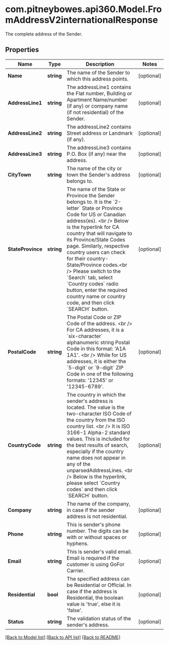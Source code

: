 # com.pitneybowes.api360.Model.FromAddressV2internationalResponse
The complete address of the Sender.

## Properties

Name | Type | Description | Notes
------------ | ------------- | ------------- | -------------
**Name** | **string** | The name of the Sender to which this address points. | [optional] 
**AddressLine1** | **string** | The addressLine1 contains the Flat number, Building or Apartment Name/number (if any) or company name (if not residential) of the Sender.  | [optional] 
**AddressLine2** | **string** | The addressLine2 contains Street address or Landmark (if any). | [optional] 
**AddressLine3** | **string** | The addressLine3 contains P.O. Box (if any) near the address. | [optional] 
**CityTown** | **string** | The name of the city or town the Sender&#39;s address belongs to.  | [optional] 
**StateProvince** | **string** | The name of the State or Province the Sender belongs to. It is the &#x60;2-letter&#x60; State or Province Code for US or Canadian address(es). &lt;br /&gt; Below is the hyperlink for CA country that will navigate to its Province/State Codes page. Similarly, respective country users can check for their country- State/Province codes.&lt;br /&gt; Please switch to the &#x60;Search&#x60; tab, select &#x60;Country codes&#x60; radio button, enter the required country name or country code, and then click &#x60;SEARCH&#x60; button.  | [optional] 
**PostalCode** | **string** | The Postal Code or ZIP Code of the address. &lt;br /&gt; For CA addresses, it is a &#x60;six-character&#x60; alphanumeric string Postal Code in this format: &#39;A1A 1A1&#39;. &lt;br /&gt; While for US addresses, it is either the &#x60;5-digit&#x60; or &#x60;9-digit&#x60; ZIP Code in one of the following formats: &#39;12345&#39; or &#39;12345-6789&#39;.  | [optional] 
**CountryCode** | **string** | The country in which the sender&#39;s address is located. The value is the two-character ISO Code of the country from the ISO country list. &lt;br /&gt; It is ISO 3166-1 Alpha-2 standard values. This is included for the best results of search, especially if the country name does not appear in any of the unparsedAddressLines. &lt;br /&gt; Below is the hyperlink, please select &#x60;Country codes&#x60; and then click &#x60;SEARCH&#x60; button.  | [optional] 
**Company** | **string** | The name of the company, in case if the sender address is not residential.  | [optional] 
**Phone** | **string** | This is sender&#39;s phone number. The digits can be with or without spaces or hyphens.  | [optional] 
**Email** | **string** | This is sender&#39;s valid email. Email is required if the customer is using GoFor Carrier.   | [optional] 
**Residential** | **bool** | The specified address can be Residential or Official. In case if the address is Residential, the boolean value is &#39;true&#39;, else it is &#39;false&#39;. | [optional] 
**Status** | **string** | The validation status of the sender&#39;s address. | [optional] 

[[Back to Model list]](../../README.md#documentation-for-models) [[Back to API list]](../../README.md#documentation-for-api-endpoints) [[Back to README]](../../README.md)

